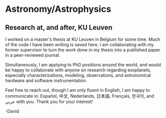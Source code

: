 # Astronomy/Astrophysics

## Research at, and after, KU Leuven

I worked on a master's thesis at KU Leuven in Belgium for some time. Much of the code I have been writing is saved here. I am collaborating with my former supervisor to turn the work done in my thesis into a published paper in a peer-reviewed journal.

Simultaneously, I am applying to PhD positions around the world, and would be happy to collaborate with anyone on research regarding exoplanets, especially characterizations, modeling, observations, and astronomical hardware and software instrumentation.

Feel free to reach out, though I am only fluent in English, I am happy to communicate in: Español, 中文, Nederlands, 日本語, Français, 한국어, and عربي with you. Thank you for your interest!

-David
